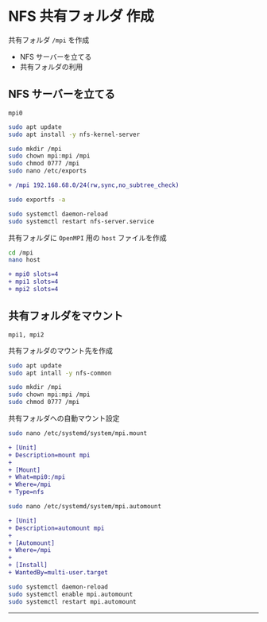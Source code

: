 # NFS 共有フォルダ 作成
共有フォルダ `/mpi` を作成

* NFS サーバーを立てる
* 共有フォルダの利用

## NFS サーバーを立てる
`mpi0`

~~~sh
sudo apt update
sudo apt install -y nfs-kernel-server

sudo mkdir /mpi
sudo chown mpi:mpi /mpi
sudo chmod 0777 /mpi
sudo nano /etc/exports
~~~
~~~diff
+ /mpi 192.168.68.0/24(rw,sync,no_subtree_check)
~~~
~~~sh
sudo exportfs -a
~~~
~~~sh
sudo systemctl daemon-reload
sudo systemctl restart nfs-server.service
~~~

共有フォルダに `OpenMPI` 用の `host` ファイルを作成
~~~sh
cd /mpi
nano host
~~~
~~~diff
+ mpi0 slots=4
+ mpi1 slots=4
+ mpi2 slots=4
~~~
## 共有フォルダをマウント
`mpi1, mpi2`

共有フォルダのマウント先を作成
~~~sh
sudo apt update
sudo apt intall -y nfs-common

sudo mkdir /mpi
sudo chown mpi:mpi /mpi
sudo chmod 0777 /mpi
~~~
共有フォルダへの自動マウント設定
~~~sh
sudo nano /etc/systemd/system/mpi.mount
~~~
~~~diff
+ [Unit]
+ Description=mount mpi
+ 
+ [Mount]
+ What=mpi0:/mpi
+ Where=/mpi
+ Type=nfs
~~~
~~~sh
sudo nano /etc/systemd/system/mpi.automount
~~~
~~~diff
+ [Unit]
+ Description=automount mpi
+ 
+ [Automount]
+ Where=/mpi
+ 
+ [Install]
+ WantedBy=multi-user.target
~~~
~~~sh
sudo systemctl daemon-reload
sudo systemctl enable mpi.automount
sudo systemctl restart mpi.automount
~~~
---
